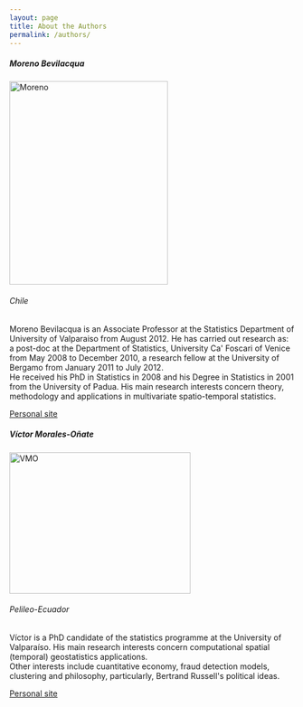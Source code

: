 ```yaml
---
layout: page
title: About the Authors
permalink: /authors/
---
```


<h5 id="heading5">Moreno Bevilacqua</h5>

<img src="{{ site.baseurl }}assets/images/moreno.jpg" alt="Moreno" width="280" height="360">

<h6 id="heading5">Chile</h6>

<p>Moreno Bevilacqua is an Associate Professor at the Statistics Department of University of Valparaiso from August 2012. He has carried out research as: a post-doc at the Department of Statistics, University Ca' Foscari of Venice from May 2008 to December 2010, a research fellow at the University of Bergamo from January 2011 to July 2012.<br>
He received his PhD in Statistics in 2008 and his Degree in Statistics in 2001 from the University of Padua. His main research interests concern theory, methodology and applications in multivariate spatio-temporal statistics.</p>



<a title="Personal site" href="https://sites.google.com/a/uv.cl/moreno-bevilacqua/">Personal site</a>




<h5 id="heading5">Víctor Morales-Oñate</h5>


<img src="{{ site.baseurl }}assets/images/vmo.jpg" alt="VMO" width="320" height="250">


<h6 id="heading5">Pelileo-Ecuador</h6>


<p>Víctor is a PhD candidate of the statistics programme at the University of Valparaíso. His main research interests concern computational spatial (temporal) geostatistics applications.
<br>
Other interests include cuantitative economy, fraud detection models, clustering and philosophy, particularly, Bertrand Russell's political ideas.</p>

<a title="Personal site" href="https://github.com/vmoprojs">Personal site</a>

